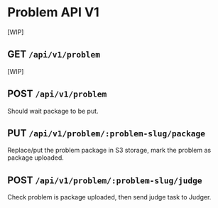 # Problem API V1

[WIP]

## GET `/api/v1/problem`

[WIP]

## POST `/api/v1/problem`

Should wait package to be put.

## PUT `/api/v1/problem/:problem-slug/package`

Replace/put the problem package in S3 storage,
mark the problem as package uploaded.

## POST `/api/v1/problem/:problem-slug/judge`

Check problem is package uploaded,
then send judge task to Judger.
